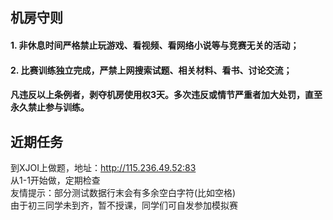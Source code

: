 ## 机房守则  
#### 1. 非休息时间严格禁止玩游戏、看视频、看网络小说等与竞赛无关的活动；  
#### 2. 比赛训练独立完成，严禁上网搜索试题、相关材料、看书、讨论交流；  

#### 凡违反以上条例者，剥夺机房使用权3天。多次违反或情节严重者加大处罚，直至永久禁止参与训练。  

## 近期任务
到XJOI上做题，地址：http://115.236.49.52:83  
从1-1开始做，定期检查  
友情提示：部分测试数据行末会有多余空白字符(比如空格)  
由于初三同学未到齐，暂不授课，同学们可自发参加模拟赛  
